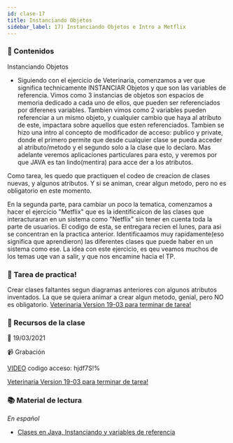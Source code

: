 ```yaml
---
id: clase-17
title: Instanciando Objetos
sidebar_label: 17) Instanciando Objetos e Intro a Metflix
---
```




### 📝 Contenidos

Instanciando Objetos

- Siguiendo con el ejercicio de Veterinaria, comenzamos a ver que significa technicamente INSTANCIAR Objetos y que son las variables de referencia. Vimos como 3 instancias de objetos son espacios de memoria dedicado a cada uno de ellos, que pueden ser referenciados por diferenes variables. Tambien vimos como 2 variables pueden referenciar a un mismo objeto, y cualquier cambio que haya al atributo de este, impactara sobre aquellos que esten referenciados.
Tambien se hizo una intro al concepto de modificador de acceso: publico y private, donde el primero permite que desde cualquier clase se pueda acceder al atributo/metodo y el segundo solo a la clase que lo declaro. Mas adelante veremos aplicaciones particulares para esto, y veremos por que JAVA es tan lindo(mentira) para acce der a los atributos.

Como tarea, les quedo que practiquen el codeo de creacion de clases nuevas, y algunos atributos. Y si se animan, crear algun metodo, pero no es obligatorio en este momento.

En la segunda parte, para cambiar un poco la tematica, comenzamos a hacer el ejercicio "Metflix" que es la identificaicon de las clases que interacturaran en un sistema como "Netflix" sin tener en cuenta toda  la parte de usuarios. El codigo de esta, se entregara recien el lunes, para asi se concentran en la practica anterior.
Identificaamos muy rapidamente(eso significa que aprendieron) las diferentes clases que puede haber en un sistema como ese. La idea con este ejercicio, es qeu veamos muchos de los temas uqe van a salir, y que nos encamine hacia el TP.

### 🚀 Tarea de practica!

Crear clases faltantes segun diagramas anteriores con algunos atributos inventados. La que se quiera animar a crear algun metodo,
genial, pero NO es obligatorio.
[Veterinaria Version 19-03 para terminar de tarea!](https://6ta-backend-online.adaitw.org/clases/17/VeterinariaV20210319.zip)



### 🚀 Recursos de la clase

📆 19/03/2021

📹 Grabación

[VIDEO](https://us02web.zoom.us/rec/share/eBdvAne5q-AkPaVeBRtnKIAmbJhvVG2Poz5JqLFFWOXfgDkWPQe66QiWWiOhtT1l.OKa3hNobA4UociqQl)
codigo acceso: hjdf7S!%

[Veterinaria Version 19-03 para terminar de tarea!](https://6ta-backend-online.adaitw.org/clases/17/VeterinariaV20210319.zip)



### 📚 Material de lectura

_En español_


- [Clases en Java, Instanciando y variables de referencia](https://javadesdecero.es/poo/que-es-una-clase-ejemplos)


